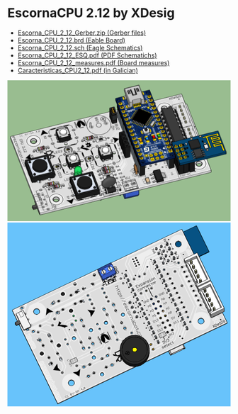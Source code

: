 # EscornaCPU 2.12 by XDesig

- [Escorna\_CPU\_2\_12\_Gerber.zip (Gerber files)][GER01]
- [Escorna\_CPU\_2\_12.brd (Eable Board)][BOA01]
- [Escorna\_CPU\_2\_12.sch (Eagle Schematics)][SCH01]
- [Escorna\_CPU\_2\_12\_ESQ.pdf (PDF Schematichs)][SCH02]
- [Escorna\_CPU\_2\_12\_measures.pdf (Board measures)][MEA01]
- [Caracteristicas\_CPU2\_12.pdf (in Galician)][NOT01]

![Top view](image1.png)
![Bottom view](image2.png)

[GER01]: Escorna_CPU_2_12_Gerber.zip
[BOA01]: Escorna_CPU_2_12.brd
[SCH01]: Escorna_CPU_2_12.sch
[SCH02]: Escorna_CPU_2_12_ESQ.pdf
[MEA01]: Escorna_CPU_2_12_measures.pdf
[NOT01]: Caracteristicas_CPU2_12.pdf

